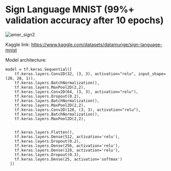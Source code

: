 # Sign Language MNIST (99%+ validation accuracy after 10 epochs)

![amer_sign2](https://github.com/louiswahart/SL-MNIST/assets/57922039/73a82791-47a8-4174-b2a3-c67665e6d8d1)

Kaggle link: https://www.kaggle.com/datasets/datamunge/sign-language-mnist

Model architecture:
```
model = tf.keras.Sequential([
    tf.keras.layers.Conv2D(32, (3, 3), activation="relu", input_shape=(28, 28, 1)),
    tf.keras.layers.BatchNormalization(),
    tf.keras.layers.MaxPool2D(2,2),
    tf.keras.layers.Conv2D(64, (3, 3), activation="relu"),
    tf.keras.layers.Dropout(0.2),
    tf.keras.layers.BatchNormalization(),
    tf.keras.layers.MaxPool2D(2,2),
    tf.keras.layers.Conv2D(128, (3, 3), activation="relu"),
    tf.keras.layers.BatchNormalization(),
    tf.keras.layers.MaxPool2D(2,2),


    tf.keras.layers.Flatten(),
    tf.keras.layers.Dense(512, activation='relu'),
    tf.keras.layers.Dropout(0.2),
    tf.keras.layers.Dense(256, activation='relu'),
    tf.keras.layers.Dense(128, activation='relu'),
    tf.keras.layers.Dropout(0.3),
    tf.keras.layers.Dense(25, activation='softmax')
  ])
```

